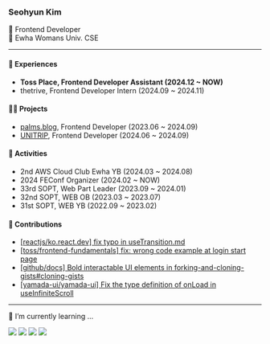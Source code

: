<!--![header](https://capsule-render.vercel.app/api?type=waving&color=gradient&customColorList=15&height=170&section=header&text=&fontColor=black&fontSize=30&fontAlignY=30&desc=.&descAlignY=48)-->


 
### Seohyun Kim
🖤 Frontend Developer<br/>
🖤 Ewha Womans Univ. CSE<br/>

---
#### 🚀 Experiences

- <strong> Toss Place, Frontend Developer Assistant (2024.12 ~ NOW)</strong>
- thetrive, Frontend Developer Intern (2024.09 ~ 2024.11)

#### 👩‍💻 Projects
- <a href="https://official.palms.blog">palms.blog</a>, Frontend Developer (2023.06 ~ 2024.09)
- <a href="https://github.com/TEAM-UNITRIP/UNITRIP-FrontEnd">UNITRIP</a>, Frontend Developer  (2024.06 ~ 2024.09)

#### 👾 Activities
- 2nd AWS Cloud Club Ewha YB (2024.03 ~ 2024.08)
- 2024 FEConf Organizer (2024.02 ~  NOW)
- 33rd SOPT, Web Part Leader (2023.09 ~ 2024.01)
- 32nd SOPT, WEB OB (2023.03 ~ 2023.07)
- 31st SOPT, WEB YB (2022.09 ~ 2023.02)

#### 💫 Contributions</h3>
<ul>
<li><a href="https://github.com/reactjs/ko.react.dev/pull/1192">[reactjs/ko.react.dev] fix typo in useTransition.md</a></li>
<li><a href="https://github.com/toss/frontend-fundamentals/pull/26">[toss/frontend-fundamentals] fix: wrong code example at login start page</a></li>
<li><a href="https://github.com/github/docs/pull/33247">[github/docs] Bold interactable UI elements in forking-and-cloning-gists#cloning-gists</a></li>
<li><a href="https://github.com/yamada-ui/yamada-ui/pull/1711">[yamada-ui/yamada-ui] Fix the type definition of onLoad in useInfiniteScroll</a></li>
</ul>

---
🌱 I’m currently learning ...

<!--img align="right" src="https://github-readme-stats.vercel.app/api/top-langs/?username=seobbang&layout=compact"/!--> 
<p align="left">
  <img src="https://img.shields.io/badge/React-61DAFB?style=flat-square&logo=React&logoColor=white">
  <img src="https://img.shields.io/badge/Next.js-000000?style=flat-square&logo=Next.js&logoColor=white"/>
  <img src="https://img.shields.io/badge/JavaScript-F7DF1E?style=flat-square&logo=JavaScript&logoColor=white">
  <img src="https://img.shields.io/badge/TypeScript-3178C6?style=flat-square&logo=TypeScript&logoColor=white"><br/>
</p>
<!-- - 🌱 I’m currently learning ...

**Others**
<p align="left">
  <img src="https://img.shields.io/badge/Python-3776AB?style=flat-square&logo=Python&logoColor=white">
  <img src="https://img.shields.io/badge/C-A8B9CC?style=flat-square&logo=C&logoColor=white">  
  <img src="https://img.shields.io/badge/Java-007396?style=flat-square&logo=Java&logoColor=white"/>
 <img src="https://img.shields.io/badge/MySQL-4479A1?style=flat-square&logo=MySQL&logoColor=white"/>
</p> -->

<!--
---
<h3>📝 Blog</h3>
<p aling="left">
🌴 <a href="https://seohyun.palms.blog"><strong>palms.blog</strong></a> (now!)
</p>
<p align="left">
<a href="https://velog.io/@seobbang"><img src="https://img.shields.io/badge/velog-11B48A?style=flat-square&logo=Vimeo&logoColor=white&link=https://velog.io/@seobbang" /></a></p>!-->

<!-- ![Anurag's GitHub stats](https://github-readme-stats.vercel.app/api?username=seobbang&show_icons=true&theme=swift) -->


<!-- <h3 align="left">🌈 Follow Me 🌈</h3>
<p align="left">
  <a href="https://velog.io/@seobbang"><img src="https://img.shields.io/badge/velog-11B48A?style=flat-square&logo=Vimeo&logoColor=white&link=https://velog.io/@seobbang"/>&nbsp
</p> -->

<!--
**seobbang/seobbang** is a ✨ _special_ ✨ repository because its `README.md` (this file) appears on your GitHub profile.

Here are some ideas to get you started:



- 🔭 I’m currently working on ...
- 👯 I’m looking to collaborate on ...
- 🤔 I’m looking for help with ...
- 💬 Ask me about ...
- 📫 How to reach me: ...
- 😄 Pronouns: ...
- ⚡ Fun fact: ...
-->
